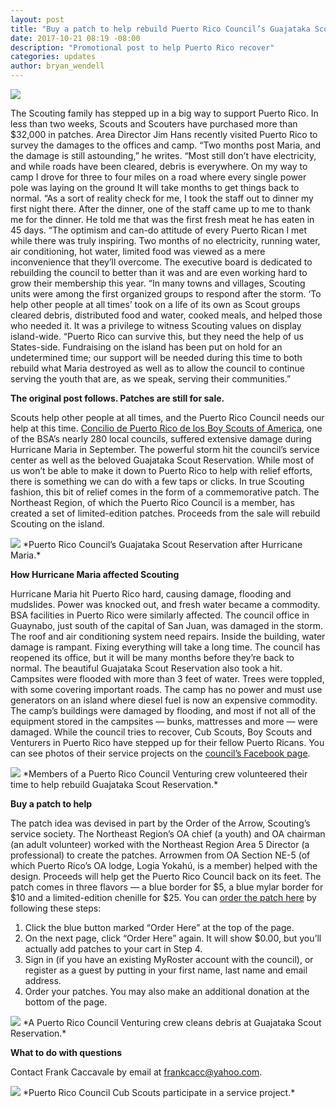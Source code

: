 ```yaml
---
layout: post
title: "Buy a patch to help rebuild Puerto Rico Council’s Guajataka Scout Reservation"
date: 2017-10-21 08:19 -08:00
description: "Promotional post to help Puerto Rico recover"
categories: updates
author: bryan_wendell
---
```


<img src="{{ site.baseurl }}images/posts/2017PuertoRico/Puerto-Rico-Council-Hurricane-Relief-patch.jpg" class="img-thumbnail img-responsive center-block">

The Scouting family has stepped up in a big way to support Puerto Rico. In less than two weeks, Scouts and Scouters have purchased more than $32,000 in patches.
Area Director Jim Hans recently visited Puerto Rico to <!--More-->survey the damages to the offices and camp.
“Two months post Maria, and the damage is still astounding,” he writes. “Most still don’t have electricity, and while roads have been cleared, debris is everywhere. On my way to camp I drove for three to four miles on a road where every single power pole was laying on the ground It will take months to get things back to normal.
“As a sort of reality check for me, I took the staff out to dinner my first night there. After the dinner, one of the staff came up to me to thank me for the dinner. He told me that was the first fresh meat he has eaten in 45 days.
“The optimism and can-do attitude of every Puerto Rican I met while there was truly inspiring. Two months of no electricity, running water, air conditioning, hot water, limited food was viewed as a mere inconvenience that they’ll overcome. The executive board is dedicated to rebuilding the council to better than it was and are even working hard to grow their membership this year.
“In many towns and villages, Scouting units were among the first organized groups to respond after the storm. ‘To help other people at all times’ took on a life of its own as Scout groups cleared debris, distributed food and water, cooked meals, and helped those who needed it. It was a privilege to witness Scouting values on display island-wide.
“Puerto Rico can survive this, but they need the help of us States-side. Fundraising on the island has been put on hold for an undetermined time; our support will be needed during this time to both rebuild what Maria destroyed as well as to allow the council to continue serving the youth that are, as we speak, serving their communities.”

**The original post follows. Patches are still for sale.**

Scouts help other people at all times, and the Puerto Rico Council needs our help at this time.
[Concilio de Puerto Rico de los Boy Scouts of America](https://www.facebook.com/bsapuertorico/), one of the BSA’s nearly 280 local councils, suffered extensive damage during Hurricane Maria in September.
The powerful storm hit the council’s service center as well as the beloved Guajataka Scout Reservation.
While most of us won’t be able to make it down to Puerto Rico to help with relief efforts, there is something we can do with a few taps or clicks.
In true Scouting fashion, this bit of relief comes in the form of a commemorative patch. The Northeast Region, of which the Puerto Rico Council is a member, has created a set of limited-edition patches. Proceeds from the sale will rebuild Scouting on the island.

<img src="{{ site.baseurl }}images/posts/2017PuertoRico/Puerto-Rico-Council-Guajataka.jpg" class="img-thumbnail img-responsive center-block">
*Puerto Rico Council’s Guajataka Scout Reservation after Hurricane Maria.*

**How Hurricane Maria affected Scouting**

Hurricane Maria hit Puerto Rico hard, causing damage, flooding and mudslides. Power was knocked out, and fresh water became a commodity.
BSA facilities in Puerto Rico were similarly affected.
The council office in Guaynabo, just south of the capital of San Juan, was damaged in the storm. The roof and air conditioning system need repairs. Inside the building, water damage is rampant. Fixing everything will take a long time. The council has reopened its office, but it will be many months before they’re back to normal.
The beautiful Guajataka Scout Reservation also took a hit. Campsites were flooded with more than 3 feet of water. Trees were toppled, with some covering important roads. The camp has no power and must use generators on an island where diesel fuel is now an expensive commodity.
The camp’s buildings were damaged by flooding, and most if not all of the equipment stored in the campsites — bunks, mattresses and more — were damaged.
While the council tries to recover, Cub Scouts, Boy Scouts and Venturers in Puerto Rico have stepped up for their fellow Puerto Ricans. You can see photos of their service projects on the [council’s Facebook page](https://www.facebook.com/bsapuertorico/).

<img src="{{ site.baseurl }}images/posts/2017PuertoRico/Puerto-Rico-Council-Guajataka-relief.jpg" class="img-thumbnail img-responsive center-block">
*Members of a Puerto Rico Council Venturing crew volunteered their time to help rebuild Guajataka Scout Reservation.*

**Buy a patch to help**

The patch idea was devised in part by the Order of the Arrow, Scouting’s service society.
The Northeast Region’s OA chief (a youth) and OA chairman (an adult volunteer) worked with the Northeast Region Area 5 Director (a professional) to create the patches. Arrowmen from OA Section NE-5 (of which Puerto Rico’s OA lodge, Logia Yokahú, is a member) helped with the design.
Proceeds will help get the Puerto Rico Council back on its feet.
The patch comes in three flavors — a blue border for $5, a blue mylar border for $10 and a limited-edition chenille for $25.
You can [order the patch here](https://scoutingevent.com/358-PPCPRP) by following these steps:
1. Click the blue button marked “Order Here” at the top of the page.
2. On the next page, click “Order Here” again. It will show $0.00, but you’ll actually add patches to your cart in Step 4.
3. Sign in (if you have an existing MyRoster account with the council), or register as a guest by putting in your first name, last name and email address.
4. Order your patches. You may also make an additional donation at the bottom of the page.

<img src="{{ site.baseurl }}images/posts/2017PuertoRico/Puerto-Rico-Council-Guajataka-relief-2.jpg" class="img-thumbnail img-responsive center-block">
*A Puerto Rico Council Venturing crew cleans debris at Guajataka Scout Reservation.*

**What to do with questions**

Contact Frank Caccavale by email at [frankcacc@yahoo.com](mailto:frankcacc@yahoo.com).

<img src="{{ site.baseurl }}images/posts/2017PuertoRico/Puerto-Rico-Council-Cub-Scouts-service.jpg" class="img-thumbnail img-responsive center-block">
*Puerto Rico Council Cub Scouts participate in a service project.*
